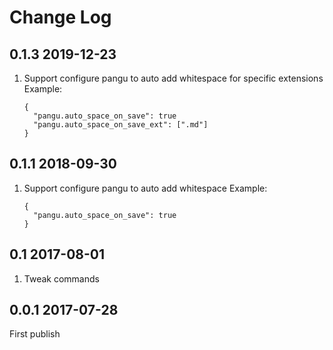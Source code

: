 # Change Log

## 0.1.3 2019-12-23
1. Support configure pangu to auto add whitespace for specific extensions
    Example:
    ``` JS
    {
      "pangu.auto_space_on_save": true
      "pangu.auto_space_on_save_ext": [".md"]
    }
    ```

## 0.1.1 2018-09-30
1. Support configure pangu to auto add whitespace
    Example:
    ``` JS
    {
      "pangu.auto_space_on_save": true
    }
    ```

## 0.1 2017-08-01
1. Tweak commands

## 0.0.1 2017-07-28
First publish
